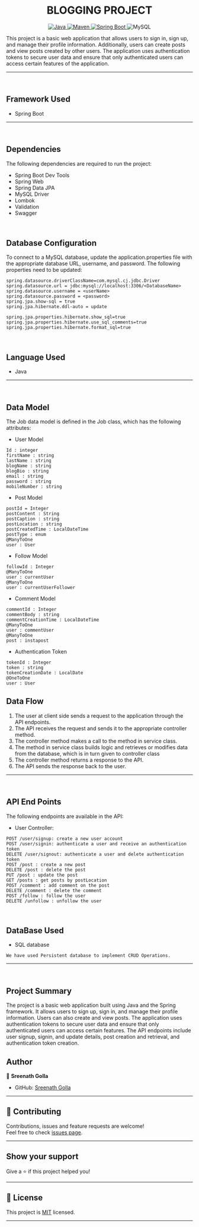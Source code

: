 <h1 align = "center"> BLOGGING PROJECT </h1>

<p align="center">
<a href="Java url">
    <img alt="Java" src="https://img.shields.io/badge/Java->=8-darkblue.svg" />
</a>
<a href="Maven url" >
    <img alt="Maven" src="https://img.shields.io/badge/maven-3.0.5-brightgreen.svg" />
</a>
<a href="Spring Boot url" >
    <img alt="Spring Boot" src="https://img.shields.io/badge/Spring Boot-3.0.6-brightgreen.svg" />
</a>

<a >
    <img alt="MySQL" src="https://img.shields.io/badge/MySQL-blue.svg">
</a>
</p>

This project is a basic web application that allows users to sign in, sign up, and manage their profile information. Additionally, users can create posts and view posts created by other users. The application uses authentication tokens to secure user data and ensure that only authenticated users can access certain features of the application.

---
<br>

## Framework Used
* Spring Boot

---
<br>

## Dependencies
The following dependencies are required to run the project:

* Spring Boot Dev Tools
* Spring Web
* Spring Data JPA
* MySQL Driver
* Lombok
* Validation
* Swagger

<br>

## Database Configuration
To connect to a MySQL database, update the application.properties file with the appropriate database URL, username, and password. The following properties need to be updated:
```
spring.datasource.driverClassName=com.mysql.cj.jdbc.Driver
spring.datasource.url = jdbc:mysql://localhost:3306/<DatabaseName>
spring.datasource.username = <userName>
spring.datasource.password = <password>
spring.jpa.show-sql = true
spring.jpa.hibernate.ddl-auto = update

spring.jpa.properties.hibernate.show_sql=true
spring.jpa.properties.hibernate.use_sql_comments=true
spring.jpa.properties.hibernate.format_sql=true

```
<br>

## Language Used
* Java

---
<br>

## Data Model

The Job data model is defined in the Job class, which has the following attributes:
<br>

* User Model
```
Id : integer
firstName : string
lastName : string
blogName : string
blogBio : string
email : string
password : string
mobileNumber : string
```

* Post Model
```
postId = Integer
postContent : String
postCaption : string
postLocation : string
postCreatedTime : LocalDateTime
postType : enum
@ManyToOne
user : User

```

* Follow Model
```
followId : Integer
@ManyToOne
user : currentUser
@ManyToOne
user : currentUserFollower
```
* Comment Model
```
commentId : Integer
commentBody : string
commentCreationTime : LocalDateTime
@ManyToOne
user : commentUser
@ManyToOne
post : instapost
```
* Authentication Token
```
tokenId : Integer
token : string
tokenCreationDate : LocalDate
@OneToOne 
user : User
```
## Data Flow

1. The user at client side sends a request to the application through the API endpoints.
2. The API receives the request and sends it to the appropriate controller method.
3. The controller method makes a call to the method in service class.
4. The method in service class builds logic and retrieves or modifies data from the database, which is in turn given to controller class
5. The controller method returns a response to the API.
6. The API sends the response back to the user.

---

<br>


## API End Points

The following endpoints are available in the API:

* User Controller:
```
POST /user/signup: create a new user account
POST /user/signin: authenticate a user and receive an authentication token
DELETE /user/signout: authenticate a user and delete authentication token
POST /post : create a new post
DELETE /post : delete the post
PUT /post : update the post
GET /posts : get posts by postLocation
POST /comment : add comment on the post
DELETE /comment : delete the comment 
POST /follow : follow the user
DELETE /unfollow : unfollow the user
```



<br>

## DataBase Used
* SQL database
```
We have used Persistent database to implement CRUD Operations.
```
---
<br>

## Project Summary

The project is a basic web application built using Java and the Spring framework. It allows users to sign up, sign in, and manage their profile information. Users can also create and view posts. The application uses authentication tokens to secure user data and ensure that only authenticated users can access certain features. The API endpoints include user signup, signin, and update details, post creation and retrieval, and authentication token creation.



## Author

👤 **Sreenath Golla**

* GitHub: [Sreenath Golla](https://github.com/sreenath789/blogging-project/tree/main/blogging-project)

---

## 🤝 Contributing

Contributions, issues and feature requests are welcome!<br />Feel free to check [issues page]("url").
    
---

## Show your support

Give a ⭐️ if this project helped you!
    
---

## 📝 License



This project is [MIT]("url") licensed.
    
---
